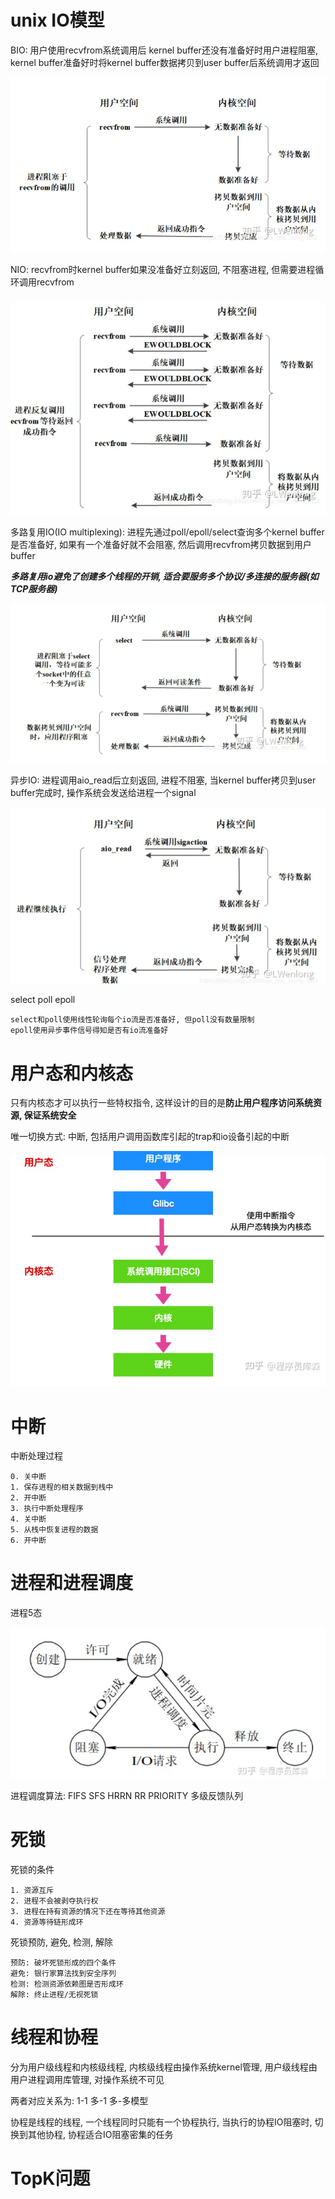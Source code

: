 # unix IO模型

BIO: 用户使用recvfrom系统调用后 kernel buffer还没有准备好时用户进程阻塞, kernel buffer准备好时将kernel buffer数据拷贝到user buffer后系统调用才返回

![1681178426010](image/os/1681178426010.png)

NIO: recvfrom时kernel buffer如果没准备好立刻返回, 不阻塞进程, 但需要进程循环调用recvfrom

![1681178531874](image/os/1681178531874.png)

多路复用IO(IO multiplexing): 进程先通过poll/epoll/select查询多个kernel buffer是否准备好, 如果有一个准备好就不会阻塞, 然后调用recvfrom拷贝数据到用户buffer

***多路复用io避免了创建多个线程的开销, 适合要服务多个协议/多连接的服务器(如TCP服务器)***

![1681179016655](image/os/1681179016655.png)

异步IO: 进程调用aio_read后立刻返回, 进程不阻塞, 当kernel buffer拷贝到user buffer完成时, 操作系统会发送给进程一个signal

![1681179292974](image/os/1681179292974.png)

select poll epoll

```
select和poll使用线性轮询每个io流是否准备好, 但poll没有数量限制
epoll使用异步事件信号得知是否有io流准备好
```

# 用户态和内核态

只有内核态才可以执行一些特权指令, 这样设计的目的是**防止用户程序访问系统资源, 保证系统安全**

唯一切换方式: 中断, 包括用户调用函数库引起的trap和io设备引起的中断

![1681180450167](image/os/1681180450167.png)

# 中断

中断处理过程

```
0. 关中断
1. 保存进程的相关数据到栈中
2. 开中断
3. 执行中断处理程序
4. 关中断
5. 从栈中恢复进程的数据
6. 开中断
```

# 进程和进程调度

进程5态

![1681181730602](image/os/1681181730602.png)

进程调度算法: FIFS SFS HRRN RR PRIORITY 多级反馈队列

# 死锁

死锁的条件

```
1. 资源互斥
2. 进程不会被剥夺执行权
3. 进程在持有资源的情况下还在等待其他资源
4. 资源等待链形成环
```

死锁预防, 避免, 检测, 解除

```
预防: 破坏死锁形成的四个条件
避免: 银行家算法找到安全序列
检测: 检测资源依赖图是否形成环
解除: 终止进程/无视死锁
```

# 线程和协程

分为用户级线程和内核级线程, 内核级线程由操作系统kernel管理, 用户级线程由用户进程调用库管理, 对操作系统不可见

两者对应关系为: 1-1 多-1 多-多模型

协程是线程的线程, 一个线程同时只能有一个协程执行, 当执行的协程IO阻塞时, 切换到其他协程, 协程适合IO阻塞密集的任务


# TopK问题
